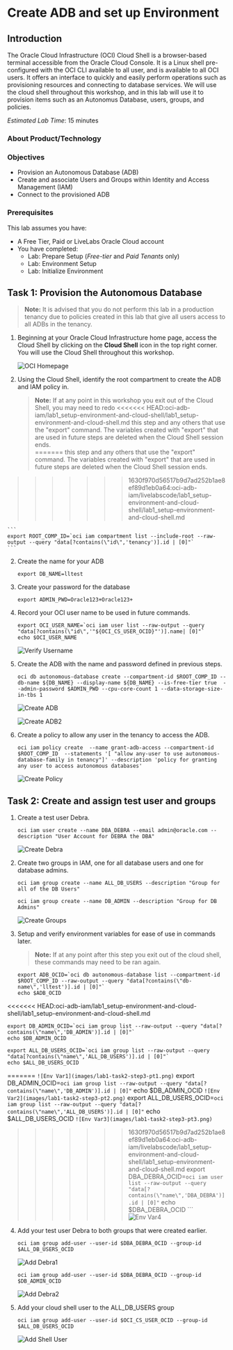 # Create ADB and set up Environment

## Introduction

The Oracle Cloud Infrastructure (OCI) Cloud Shell is a browser-based terminal accessible
from the Oracle Cloud Console. It is a Linux shell pre-configured with the OCI CLI available to all user, and is available to all OCI users. It offers an interface to quickly and easily perform operations such as provisioning resources and connecting to database services. We will use the cloud shell throughout this workshop, and in this lab will use it to provision items such as an Autonomus Database, users, groups, and policies.

*Estimated Lab Time*: 15 minutes

### About Product/Technology

### Objectives
- Provision an Autonomous Database (ADB)
- Create and associate Users and Groups within Identity and Access Management (IAM)
- Connect to the provisioned ADB

### Prerequisites
This lab assumes you have:
- A Free Tier, Paid or LiveLabs Oracle Cloud account
- You have completed:
    - Lab: Prepare Setup (*Free-tier* and *Paid Tenants* only)
    - Lab: Environment Setup
    - Lab: Initialize Environment



## Task 1: Provision the Autonomous Database
>**Note:** It is advised that you do not perform this lab in a production tenancy due to policies created in this lab that give all users access to all ADBs in the tenancy.

1. Beginning at your Oracle Cloud Infrastructure home page, access the Cloud Shell
by clicking on the **Cloud Shell** icon in the top right corner. You will use the Cloud Shell
throughout this workshop.

    ![OCI Homepage](images/oci-homepage.png)

1. Using the Cloud Shell, identify the root compartment to create the ADB and IAM policy in.
    >**Note:** If at any point in this workshop you exit out of the Cloud Shell, you may need to redo
<<<<<<< HEAD:oci-adb-iam/lab1_setup-environment-and-cloud-shell/lab1_setup-environment-and-cloud-shell.md
    this step and any others that use the "export" command. The variables created with "export" that are used in future steps are deleted when the Cloud Shell session ends.  
=======
this step and any others that use the "export" command. The variables created with "export" that are used in future steps are deleted when the Cloud Shell session ends.
>>>>>>> 1630f970d56517b9d7ad252b1ae8ef89d1eb0a64:oci-adb-iam/livelabscode/lab1_setup-environment-and-cloud-shell/lab1_setup-environment-and-cloud-shell.md

    ```
    export ROOT_COMP_ID=`oci iam compartment list --include-root --raw-output --query "data[?contains(\"id\",'tenancy')].id | [0]"`
    ```

2. Create the name for your ADB

    ```
    export DB_NAME=lltest
    ```

3. Create your password for the database

    ```
    export ADMIN_PWD=Oracle123+Oracle123+
    ```

4. Record your OCI user name to be used in future commands.

    ```
    export OCI_USER_NAME=`oci iam user list --raw-output --query "data[?contains(\"id\",'"${OCI_CS_USER_OCID}"')].name| [0]"`
    echo $OCI_USER_NAME
    ```
    ![Verify Username](images/lab1-task1-step4.png)

5. Create the ADB with the name and password defined in previous steps.

    ```
    oci db autonomous-database create --compartment-id $ROOT_COMP_ID --db-name ${DB_NAME} --display-name ${DB_NAME} --is-free-tier true  --admin-password $ADMIN_PWD --cpu-core-count 1 --data-storage-size-in-tbs 1
    ```
    ![Create ADB](images/lab1-task1-step5-pt1.png)
    
    ![Create ADB2](images/lab1-task1-step5-pt2.png)

6. Create a policy to allow any user in the tenancy to access the ADB.

    ```
    oci iam policy create  --name grant-adb-access --compartment-id $ROOT_COMP_ID  --statements '[ "allow any-user to use autonomous-database-family in tenancy"]' --description 'policy for granting any user to access autonomous databases'
    ```
    ![Create Policy](images/lab1-task1-step6.png)

## Task 2: Create and assign test user and groups

1. Create a test user Debra.

    ```
    oci iam user create --name DBA_DEBRA --email admin@oracle.com --description "User Account for DEBRA the DBA"
    ```
    ![Create Debra](images/lab1-task2-step1.png)

2. Create two groups in IAM, one for all database users and one for database admins.

    ```
    oci iam group create --name ALL_DB_USERS --description "Group for all of the DB Users"
    ```
    ```
    oci iam group create --name DB_ADMIN --description "Group for DB Admins"
    ```
    ![Create Groups](images/lab1-task2-step2.png)

3. Setup and verify environment variables for ease of use in commands later.
    >**Note:** If at any point after this step you exit out of the cloud shell, these commands may need to be ran again.

    ```
    export ADB_OCID=`oci db autonomous-database list --compartment-id $ROOT_COMP_ID --raw-output --query "data[?contains(\"db-name\",'lltest')].id | [0]"`
    echo $ADB_OCID
<<<<<<< HEAD:oci-adb-iam/lab1_setup-environment-and-cloud-shell/lab1_setup-environment-and-cloud-shell.md

    export DB_ADMIN_OCID=`oci iam group list --raw-output --query "data[?contains(\"name\",'DB_ADMIN')].id | [0]"`
    echo $DB_ADMIN_OCID

    export ALL_DB_USERS_OCID=`oci iam group list --raw-output --query "data[?contains(\"name\",'ALL_DB_USERS')].id | [0]"`
    echo $ALL_DB_USERS_OCID

=======
    ```
    ![Env Var1](images/lab1-task2-step3-pt1.png)
    ```
    export DB_ADMIN_OCID=`oci iam group list --raw-output --query "data[?contains(\"name\",'DB_ADMIN')].id | [0]"`
    echo $DB_ADMIN_OCID
    ```
    ![Env Var2](images/lab1-task2-step3-pt2.png)
    ```
    export ALL_DB_USERS_OCID=`oci iam group list --raw-output --query "data[?contains(\"name\",'ALL_DB_USERS')].id | [0]"`
    echo $ALL_DB_USERS_OCID
    ```
    ![Env Var3](images/lab1-task2-step3-pt3.png)
    ```
>>>>>>> 1630f970d56517b9d7ad252b1ae8ef89d1eb0a64:oci-adb-iam/livelabscode/lab1_setup-environment-and-cloud-shell/lab1_setup-environment-and-cloud-shell.md
    export DBA_DEBRA_OCID=`oci iam user list --raw-output --query "data[?contains(\"name\",'DBA_DEBRA')].id | [0]"`
    echo $DBA_DEBRA_OCID
    ```
    ![Env Var4](images/lab1-task2-step3-pt4.png)

4. Add your test user Debra to both groups that were created earlier.

    ```
    oci iam group add-user --user-id $DBA_DEBRA_OCID --group-id $ALL_DB_USERS_OCID
    ```
    ![Add Debra1](images/lab1-task2-step4-pt1.png)
    ```
    oci iam group add-user --user-id $DBA_DEBRA_OCID --group-id $DB_ADMIN_OCID
    ```
    ![Add Debra2](images/lab1-task2-step4-pt2.png)

5. Add your cloud shell user to the ALL\_DB\_USERS group

    ```
    oci iam group add-user --user-id $OCI_CS_USER_OCID --group-id $ALL_DB_USERS_OCID
    ```
    ![Add Shell User](images/lab1-task2-step5.png)
